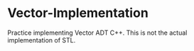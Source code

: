 # Vector-Implementation
Practice implementing Vector ADT C++.
This is not the actual implementation of STL.

